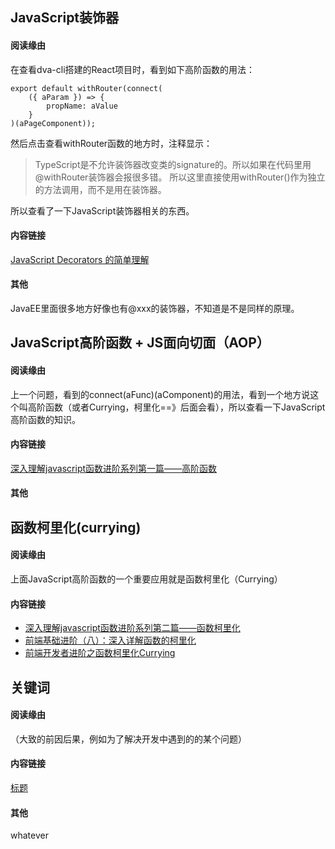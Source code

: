 ## JavaScript装饰器
#### 阅读缘由
在查看dva-cli搭建的React项目时，看到如下高阶函数的用法：
```
export default withRouter(connect(
    ({ aParam }) => {
        propName: aValue
    }
)(aPageComponent));
```
然后点击查看withRouter函数的地方时，注释显示：
> TypeScript是不允许装饰器改变类的signature的。所以如果在代码里用@withRouter装饰器会报很多错。
> 所以这里直接使用withRouter()作为独立的方法调用，而不是用在装饰器。 

所以查看了一下JavaScript装饰器相关的东西。 
#### 内容链接
[JavaScript Decorators 的简单理解](https://www.cnblogs.com/SamWeb/p/8387795.html)
#### 其他
JavaEE里面很多地方好像也有@xxx的装饰器，不知道是不是同样的原理。

## JavaScript高阶函数 + JS面向切面（AOP）
#### 阅读缘由
上一个问题，看到的connect(aFunc)(aComponent)的用法，看到一个地方说这个叫高阶函数（或者Currying，柯里化==》后面会看），所以查看一下JavaScript高阶函数的知识。
#### 内容链接
[深入理解javascript函数进阶系列第一篇——高阶函数](https://www.cnblogs.com/xiaohuochai/p/8026038.html)
#### 其他


## 函数柯里化(currying)
#### 阅读缘由
上面JavaScript高阶函数的一个重要应用就是函数柯里化（Currying）
#### 内容链接
- [深入理解javascript函数进阶系列第二篇——函数柯里化](https://www.cnblogs.com/xiaohuochai/p/8026074.html)
- [前端基础进阶（八）：深入详解函数的柯里化](https://www.jianshu.com/p/5e1899fe7d6b)
- [前端开发者进阶之函数柯里化Currying](https://www.cnblogs.com/pigtail/p/3447660.html)

## 关键词
#### 阅读缘由
（大致的前因后果，例如为了解决开发中遇到的的某个问题）
#### 内容链接
[标题](http)
#### 其他
whatever
